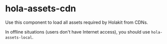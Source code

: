 # hola-assets-cdn

Use this component to load all assets required by Holakit from CDNs.

In offline situations (users don't have Internet access), you should use `hola-assets-local`.
